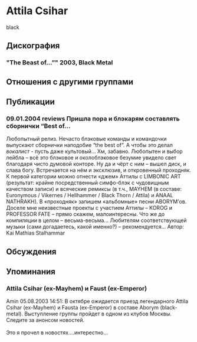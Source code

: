 # Attila Csihar

black

## Дискография

### "The Beast of…”" 2003, Black Metal




## Отношения с другими группами


## Публикации

### 09.01.2004 reviews Пришла пора и блэкарям составлять сборнички “Best of…

Любопытный релиз. Нечасто блэковые команды и командочки выпускают сборнички наподобие “the best of”. А чтобы это делал _вокалист_ - пусть даже культовый… Хм, забавно. Любопытен и выбор лейбла – всё это блэковое и околоблэковое безумие увидело свет благодаря чисто думовой конторе. Ну да и чёрт с ним – вышел диск, и слава богу. Встречается на нём и эксклюзив, и откровенный проходняк. К первой категории можно отнести «джем» Аттилы с LIMBONIC ART (результат: крайне посредственный симфо-блэк с чудовищным качеством записи) и всяческие ремиксы (в т.ч., MAYHEM (в составе: Euronymous / Vikernes / Hellhammer / Black Thorn / Attila) и ANAAL NATHRAKH). В «проходняк» запишем «альбомные» песни ABORYM’ов. Доселе мне неизвестные проекты с участием Аттилы – KOROG и PROFESSOR FATE – прямо скажем, малоинтересны. Что же до компиляции в целом – весьма-весьма… Любителям соответствующей музыки (сами догадаетесь, какой именно?) – рекомендуется…
Автор: Kai Mathias Stalhammar


## Обсуждения


## Упоминания

### Attila Csihar (ex-Mayhem) и Faust (ex-Emperor)

Amin 05.08.2003 14:51:
В октябре ожидается приезд легендарного Attila Csihar (ex-Mayhem) и Fausta (ex-Emperor) в составе Aborym (black-metal). Выступление группы пройдет в одном из клубов Москвы. Следите за анонсом новостей. <BR><BR>Это я прочел в новостях....интерестно...<BR>

